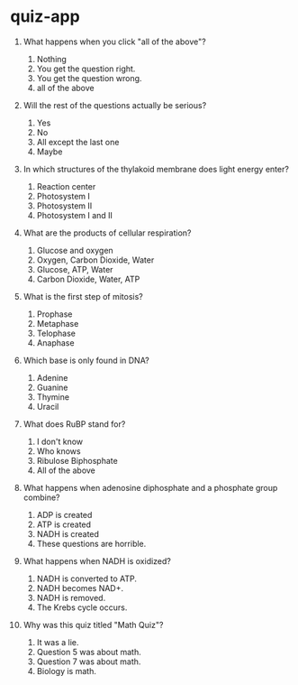 # quiz-app

1. What happens when you click "all of the above"?
    1. Nothing
    2. You get the question right.
    3. You get the question wrong.
    4. all of the above
  
2. Will the rest of the questions actually be serious?
    1. Yes
    2. No
    3. All except the last one
    4. Maybe
 
3. In which structures of the thylakoid membrane does light energy enter?
    1. Reaction center
    2. Photosystem I
    3. Photosystem II
    4. Photosystem I and II
  
4. What are the products of cellular respiration?
    1. Glucose and oxygen
    2. Oxygen, Carbon Dioxide, Water
    3. Glucose, ATP, Water
    4. Carbon Dioxide, Water, ATP
  
5. What is the first step of mitosis?
    1. Prophase
    2. Metaphase
    3. Telophase
    4. Anaphase
  
6. Which base is only found in DNA?
    1. Adenine
    2. Guanine
    3. Thymine
    4. Uracil
  
7. What does RuBP stand for?
    1. I don't know
    2. Who knows
    3. Ribulose Biphosphate
    4. All of the above
  
8. What happens when adenosine diphosphate and a phosphate group combine?
    1. ADP is created
    2. ATP is created
    3. NADH is created
    4. These questions are horrible.
  
9. What happens when NADH is oxidized?
    1. NADH is converted to ATP.
    2. NADH becomes NAD+.
    3. NADH is removed.
    4. The Krebs cycle occurs.
  
10. Why was this quiz titled "Math Quiz"?
    1. It was a lie.
    2. Question 5 was about math.
    3. Question 7 was about math.
    4. Biology is math.
  
